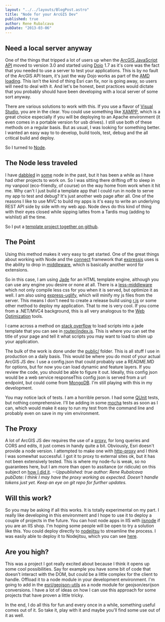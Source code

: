 ```yaml
---
layout: "../../layouts/BlogPost.astro"
title: "Node for your ArcGIS Dev"
published: true
author: Rene Rubalcava
pubDate: "2013-03-06"
---
```


## Need a local server anyway

One of the things that tripped a lot of users up when the [ArcGIS JavaScript API](http://help.arcgis.com/en/webapi/javascript/arcgis/) moved to version 3.0 and started using [Dojo](http://dojotoolkit.org/) 1.7 as it's core was the fact that you needed to use a server to test your applications. This is by no fault of the ArcGIS API team, it's just the way Dojo works as part of the [AMD loading](https://dojotoolkit.org/blog/learn-more-about-amd). This isn't the kind of thing Esri can fix, nor is going away, so users will need to deal with it. And let's be honest, best practices would dictate that you probably should have been developing with a local server of some sort anyway.

There are various solutions to work with this. If you use a flavor of [Visual Studio](http://www.microsoft.com/visualstudio/eng/office-dev-tools-for-visual-studio), you are in the clear. You could use something like [XAMPP](http://www.apachefriends.org/en/xampp.html), which is a great choice especially if you will be deploying to an Apache environment (it even comes in a portable version for usb drives). I still use both of these methods on a regular basis. But as usual, I was looking for something better. I wanted an easy way to to develop, build tools, test, debug and the all critical build and deploy.

So I turned to [Node](http://nodejs.org/).

## The Node less traveled

I have [dabbled](https://odoe.net/blog/?p=187) in [some](https://odoe.net/blog/?p=168) node in the past, but it has been a while as I have had other projects to work on. So I was sitting there drifting off to sleep in my vanpool (eco-friendly, of course) on the way home from work when it hit me. Why can't I just build a template app that I could run in node to serve my app to test and debug? It's just another web page after all. One of the reasons I like to use MVC to build my apps is it's easy to write an underlying REST API side by side with my web app. Node devs do this kind of thing with their eyes closed while sipping lattes from a Tardis mug (adding to wishlist) all the time.

So I put a [template project together on github](https://github.com/odoe/agsnode-dev).

## The Point

Using this method makes it very easy to get started. One of the great things about working with Node and the [connect](http://www.senchalabs.org/connect/) framework that [expressjs](http://expressjs.com/) uses is the ability to drop in [middleware](https://github.com/senchalabs/connect/wiki), which is basically another word for extensions.

So in this case, I am using [Jade](http://jade-lang.com/) for an HTML template engine, although you can use any engine you desire or none at all. There is a [less-middleware](https://github.com/emberfeather/less.js-middleware) which not only compile less css for you when it is served, but optimize it as well. I am also using [express-uglify](https://github.com/ncrohn/express-uglify), which will minify my js files from the server. This means I don't need to create a release build using [r.js](https://github.com/jrburke/r.js/) or some other method to deploy my application. That to me is very cool. If you come from a .NET/MVC4 background, this is all very analogous to the [Web Optimization](http://www.asp.net/mvc/tutorials/mvc-4/bundling-and-minification) tools.

I came across a method on [stack overflow](http://stackoverflow.com/questions/5605392/node-js-with-express-importing-client-side-javascript-using-script-tags-in-jade) to load scripts into a jade template that you can see in [router/index.js](https://github.com/odoe/agsnode-dev/blob/master/routes/index.js). This is where you can set the title of your page and tell it what scripts you may want to load to shim up your application.

The bulk of the work is done under the [public/](https://github.com/odoe/agsnode-dev/tree/master/public) folder. This is all stuff I use in production on a daily basis. This would be where you do most of your actual ArcGIS JS dev. I use a config.json that could probably use a README.MD for options, but for now you can load dynamic and feature layers. If you review the code, you should be able to figure it out. Ideally, this config json would be a web service responseThis config json is served from a url endpoint, but could come from [MongoDB](http://www.mongodb.org/). I'm still playing with this in my development.

You may notice lack of tests. I am a horrible person. I had some [QUnit](http://qunitjs.com/) tests, but nothing comprehensive. I'll be adding in some [mocha](http://visionmedia.github.com/mocha/) tests as soon as I can, which would make it easy to run my test from the command line and probably even on save in my vim environment.

## The Proxy

A lot of ArcGIS JS dev requires the use of a [proxy](http://help.arcgis.com/en/webapi/javascript/arcgis/jshelp/#ags_proxy), for long queries and CORS and edits, it just comes in handy quite a bit. Obviously, Esri doesn't provide a node version. I attempted to make one with [http-proxy](https://github.com/nodejitsu/node-http-proxy) and I think I was somewhat successful. I got it to proxy to external sites ok, but it has not been extensively tested. This is where my node-fu is weak, so no guarantees here, but I am more than open to assitance (or ridicule) on this subject on [how I did it](https://github.com/odoe/agsnode-dev/blob/master/app.js). _\--Uppublished: true
author: Rene Rubalcava
pubDate: I think I may have the proxy working as expected. Doesn't handle tokens just yet. Keep an eye on git repo for further updates._

## Will this work?

So you may be asking if all this works. It is totally experimental on my part. I really like developing in this environment and I hope to use it to deploy a couple of projects in the future. You can host node apps in IIS with [iisnode](https://github.com/tjanczuk/iisnode) if you are an IIS shop. I'm hoping some people will be open to try a solution like this. You could deploy directly to [nodejitsu](https://www.nodejitsu.com/) to streamline the process. I was easily able to deploy it to Nodejitsu, which you can see [here](http://agsnode.nodejitsu.com/).

## Are you high?

This was a project I got really excited about because I think it opens up some cool possibilities. Say for example you have some bit of code that doesn't interact with the DOM, but could be a little complex for the client to handle. Offload it to a node module in your development environment. I'm going to add in the [esri/geojson-utils](https://github.com/Esri/geojson-utils) as a node module for geojson/esrijson conversions. I have a lot of ideas on how I can use this approach for some projects that have proven a little tricky.

In the end, I do all this for fun and every once in a while, something useful comes out of it. So take it, play with it and maybe you'll find some use out of it as well.
